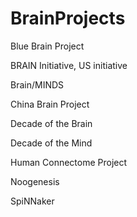 # BrainProjects

Blue Brain Project

BRAIN Initiative, US initiative

Brain/MINDS

China Brain Project

Decade of the Brain

Decade of the Mind

Human Connectome Project

Noogenesis

SpiNNaker

